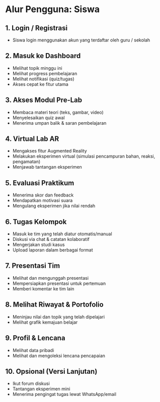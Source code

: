 # Alur Pengguna: Siswa

## 1. Login / Registrasi
- Siswa login menggunakan akun yang terdaftar oleh guru / sekolah

## 2. Masuk ke Dashboard
- Melihat topik minggu ini
- Melihat progress pembelajaran
- Melihat notifikasi (quiz/tugas)
- Akses cepat ke fitur utama

## 3. Akses Modul Pre-Lab
- Membaca materi teori (teks, gambar, video)
- Menyelesaikan quiz awal
- Menerima umpan balik & saran pembelajaran

## 4. Virtual Lab AR
- Mengakses fitur Augmented Reality
- Melakukan eksperimen virtual (simulasi pencampuran bahan, reaksi, pengamatan)
- Menjawab tantangan eksperimen

## 5. Evaluasi Praktikum
- Menerima skor dan feedback
- Mendapatkan motivasi suara
- Mengulang eksperimen jika nilai rendah

## 6. Tugas Kelompok
- Masuk ke tim yang telah diatur otomatis/manual
- Diskusi via chat & catatan kolaboratif
- Mengerjakan studi kasus
- Upload laporan dalam berbagai format

## 7. Presentasi Tim
- Melihat dan mengunggah presentasi
- Mempersiapkan presentasi untuk pertemuan
- Memberi komentar ke tim lain

## 8. Melihat Riwayat & Portofolio
- Meninjau nilai dan topik yang telah dipelajari
- Melihat grafik kemajuan belajar

## 9. Profil & Lencana
- Melihat data pribadi
- Melihat dan mengoleksi lencana pencapaian

## 10. Opsional (Versi Lanjutan)
- Ikut forum diskusi
- Tantangan eksperimen mini
- Menerima pengingat tugas lewat WhatsApp/email